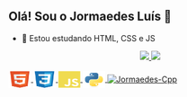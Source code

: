 ## Olá! Sou o Jormaedes Luís 👋


- 🌱 Estou estudando HTML, CSS e JS

<div align="center">
  <a href="https://github.com/Jormaedes">
  <img height="180em" src="https://github-readme-stats.vercel.app/api?username=Jormaedes&show_icons=true&theme=dark&include_all_commits=true&count_private=true"/>
  <img height="180em" src="https://github-readme-stats.vercel.app/api/top-langs/?username=Jormaedes&layout=compact&langs_count=7&theme=dark"/>
</div>

<div style="display: inline_block"><br>
<img align="center" alt="Jormaedes-HTML" height="30" width="40" src="https://raw.githubusercontent.com/devicons/devicon/master/icons/html5/html5-original.svg">
 <img align="center" alt="Jormaedes-CSS" height="30" width="40" src="https://raw.githubusercontent.com/devicons/devicon/master/icons/css3/css3-original.svg">
  <img align="center" alt="Jormaedes-Js" height="30" width="40" src="https://raw.githubusercontent.com/devicons/devicon/master/icons/javascript/javascript-plain.svg">
  
  <img align="center" alt="Jormaedes-Python" height="30" width="40" src="https://raw.githubusercontent.com/devicons/devicon/master/icons/python/python-original.svg">
  
   <img align="center" alt="Jormaedes-Cpp" height="30" width="40" src="https://cdn.jsdelivr.net/gh/devicons/devicon/icons/cplusplus/cplusplus-original.svg" />
   
##
